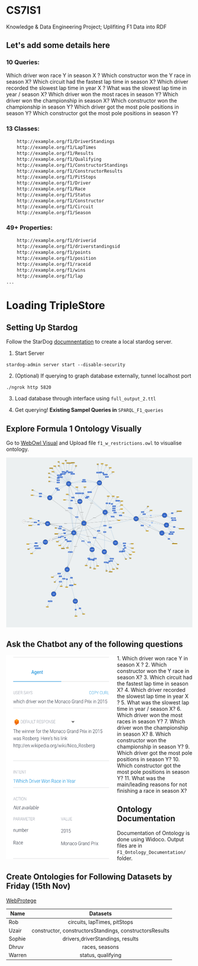 # CS7IS1
Knowledge &amp; Data Engineering Project; Uplifiting F1 Data into RDF

## Let's add some details here ##

### 10 Queries: ###  
Which driver won race Y in season X ?
Which constructor won the Y race in season X?
Which circuit had the fastest lap time in season X?
Which driver recorded the slowest lap time in year X ?
What was the slowest lap time in year / season X?
Which driver won the most races in season Y?
Which driver won the championship in season X?
Which constructor won the championship in season Y?
Which driver got the most pole  positions in season Y?
Which constructor got the most pole positions in season Y?



### 13 Classes: ###  
```
    http://example.org/f1/DriverStandings
    http://example.org/f1/LapTimes
    http://example.org/f1/Results
    http://example.org/f1/Qualifying
    http://example.org/f1/ConstructorStandings
    http://example.org/f1/ConstructorResults
    http://example.org/f1/PitStops
    http://example.org/f1/Driver
    http://example.org/f1/Race
    http://example.org/f1/Status
    http://example.org/f1/Constructor
    http://example.org/f1/Circuit
    http://example.org/f1/Season
```

### 49+ Properties: ###  
```
    http://example.org/f1/driverid
    http://example.org/f1/driverstandingsid
    http://example.org/f1/points
    http://example.org/f1/position
    http://example.org/f1/raceid
    http://example.org/f1/wins
    http://example.org/f1/lap
...
```


# Loading TripleStore
## Setting Up Stardog

Follow the StarDog [documnentation](https://www.stardog.com/docs) to create a local stardog server.

1. Start Server
```
stardog-admin server start --disable-security
```
2. (Optional) If querying to graph database externally, tunnel localhost port
```
./ngrok http 5820
```
3. Load database through interface using `full_output_2.ttl`

4. Get querying! **Existing Sampel Queries in** `SPARQL_F1_queries`

## Explore Formula 1 Ontology Visually

Go to [WebOwl Visual](http://www.visualdataweb.de/webvowl/) and Upload file `f1_w_restrictions.owl` to visualise ontology.

![F1 Ontology](https://raw.githubusercontent.com/WarrenPretorius/CS7IS1/master/vis_f1_ont.png)

## Ask the Chatbot any of the following questions
<img align="left" width="300" height="550" src="https://raw.githubusercontent.com/WarrenPretorius/CS7IS1/master/Dialogflow_demo.png">
1. Which driver won race Y in season X ?
2. Which constructor won the Y race in season X?
3. Which circuit had the fastest lap time in season X?
4. Which driver recorded the slowest lap time in year X ?
5. What was the slowest lap time in year / season X?
6. Which driver won the most races in season Y?
7. Which driver won the championship in season X?
8. Which constructor won the championship in season Y?
9. Which driver got the most pole  positions in season Y?
10. Which constructor got the most pole positions in season Y?
11. What was the main/leading reasons for not finishing a race in season X?

## Ontology Documentation 
Documentation of Ontology is done using Widoco. Output files are in `F1_Ontology_Documentation/` folder.


## Create Ontologies for Following Datasets by Friday (15th Nov)
[WebProtege](https://webprotege.stanford.edu/#projects/2e5544cc-84f2-487a-890d-ccf4db1f22b2/edit/Properties?selection=ObjectProperty(%3Chttp://webprotege.stanford.edu/RC23hE9n0WvGKp9wvHw9ukg%3E))

| Name        | Datasets |
| ------------- |:-------------:|
| Rob     | circuits, lapTimes, pitStops |
| Uzair    | constructor, constructorsStandings, constructorsResults  |
| Sophie |   drivers,driverStandings, results  |
| Dhruv | races, seasons |
| Warren | status, qualifying |

